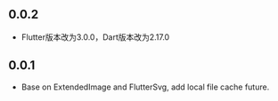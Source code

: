 ## 0.0.2

* Flutter版本改为3.0.0，Dart版本改为2.17.0


## 0.0.1

* Base on ExtendedImage and FlutterSvg, add local file cache future.
